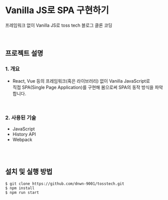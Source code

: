 # Vanilla JS로 SPA 구현하기
프레임워크 없이 Vanilla JS로 toss tech 블로그 클론 코딩   
<br/>
<br/>
         
## 프로젝트 설명
### **1. 개요**
- React, Vue 등의 프레임워크(혹은 라이브러리) 없이 Vanilla JavaScript로   
  직접 SPA(Single Page Application)를 구현해 봄으로써 SPA의 동작 방식을 파악합니다.

<br/>

### **2. 사용된 기술**
- JavaScript
- History API
- Webpack
<br/>
<br/>

## 설치 및 실행 방법
```
$ git clone https://github.com/dnwn-9001/tosstech.git
$ npm install
$ npm run start
```

